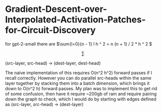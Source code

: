 # Gradient-Descent-over-Interpolated-Activation-Patches-for-Circuit-Discovery

for gpt-2-small there are $\sum{l=0}{n - 1} l h ^ 2 = n (n + 1) / 2 * h ^ 2 $

$$
\sum
$$

(src-layer, src-head) -> (dest-layer, dest-head) 

The naive implementation of this requires O(n^2 h^2) forward passes if I recall correctly. However you can do parallel src-heads within the same layer together by stacking them into a batch dimension, which brings it down to O(n^2 h) forward passes. My plan was to implement this to get rid of some confusion, then have it require ~200gb of ram and require pairing down the graph to check, which I would do by starting with edges defined as (src-layer, src-head) -> (dest-layer) 
